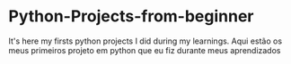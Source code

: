 # Python-Projects-from-beginner
It's here my firsts python projects I did during my learnings.
Aqui estão os meus primeiros projeto em python que eu fiz durante meus aprendizados
